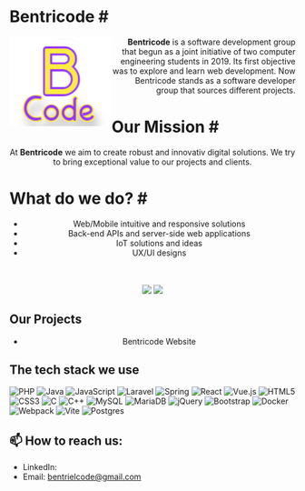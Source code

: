 <h1>Bentricode #</h1> 
<!--<img align='left' width='440'  src='https://media.tenor.com/9kk18feeYQwAAAAd/persona5-lain.gif' alt='Bentricode Thingy' /> -->
<!-- <img align='left' width='480' height='320' src="https://media.tenor.com/BKUNP1p1D_wAAAAd/mr-robot-hello.gif" alt='Something' /> -->
<img align='left' width='180' src='./logo.png' />
<div align='right'>
        <strong>Bentricode</strong> is a software development group that begun as a joint initiative of two computer engineering students in 2019.
        Its first objective was to explore and learn web development. Now Bentricode stands as a software developer group that sources different projects.
</div>
<h1> Our Mission #</h1>
<div align='center'>
        At <strong>Bentricode</strong> we aim to create robust and innovativ digital solutions. We try to bring exceptional value to our
        projects and clients.
</div>
<h1>What do we do? #</h1>
<div align='center'>
        <ul>
                <li>Web/Mobile intuitive and responsive solutions</li>
                <li>Back-end APIs and server-side web applications</li>
                <li>IoT solutions and ideas</li>
                <li>UX/UI designs</li>
        </ul>
</div>
<br> <br>
<!-- <a href='https://br.linkedin.com/in/gabriel-braz-4a6b06224?trk=people-guest_people_search-card' >Linkedin</a> -->
<div align='center'>
<picture>
  <source
    srcset="https://github-readme-stats.vercel.app/api/top-langs/?username=GabrielHenB&layout=donut&theme=midnight-purple&langs_count=6"
    media="(prefers-color-scheme: dark)"
  />
  <source
    srcset="https://github-readme-stats.vercel.app/api/top-langs/?username=GabrielHenB&layout=donut&theme=gruvbox_light&langs_count=6"
    media="(prefers-color-scheme: light), (prefers-color-scheme: no-preference)"
  />
  <img src="https://github-readme-stats.vercel.app/api/top-langs/?username=GabrielHenB&layout=donut&theme=gruvbox_light&langs_count=6" />
</picture>
<picture>
  <source
    srcset="https://github-readme-stats.vercel.app/api/top-langs/?username=marlon-bento&layout=donut&theme=midnight-purple&langs_count=6
    media="(prefers-color-scheme: dark)"
  />
  <source
    srcset="https://github-readme-stats.vercel.app/api/top-langs/?username=marlon-bento&layout=donut&theme=gruvbox_light&langs_count=6"
    media="(prefers-color-scheme: light), (prefers-color-scheme: no-preference)"
  />
  <img src="https://github-readme-stats.vercel.app/api/top-langs/?username=marlon-bento&layout=donut&theme=gruvbox_light&langs_count=6" />
</picture>
</div>

## Our Projects
<div align='center'>
    <ul>
        <li> Bentricode Website </li>
    </ul>
</div>
<!-- <img align='right'  src='https://media.tenor.com/p0kz7NOqxTkAAAAC/kaito-typing.gif' alt='Something' /> -->
<!--<img align="right" height='300' src="https://media.tenor.com/BKUNP1p1D_wAAAAd/mr-robot-hello.gif" alt="Other" />-->

## The tech stack we use  
![PHP](https://img.shields.io/badge/php-%23777BB4.svg?style=for-the-badge&logo=php&logoColor=white)
![Java](https://img.shields.io/badge/java-%23ED8B00.svg?style=for-the-badge&logo=openjdk&logoColor=white)
![JavaScript](https://img.shields.io/badge/javascript-%23323330.svg?style=for-the-badge&logo=javascript&logoColor=%23F7DF1E)
![Laravel](https://img.shields.io/badge/laravel-%23FF2D20.svg?style=for-the-badge&logo=laravel&logoColor=white)
![Spring](https://img.shields.io/badge/spring-%236DB33F.svg?style=for-the-badge&logo=spring&logoColor=white)
![React](https://img.shields.io/badge/react-%2320232a.svg?style=for-the-badge&logo=react&logoColor=%2361DAFB)
![Vue.js](https://img.shields.io/badge/vuejs-%2335495e.svg?style=for-the-badge&logo=vuedotjs&logoColor=%234FC08D)
![HTML5](https://img.shields.io/badge/html5-%23E34F26.svg?style=for-the-badge&logo=html5&logoColor=white)
![CSS3](https://img.shields.io/badge/css3-%231572B6.svg?style=for-the-badge&logo=css3&logoColor=white)
![C](https://img.shields.io/badge/c-%2300599C.svg?style=for-the-badge&logo=c&logoColor=white)
![C++](https://img.shields.io/badge/c++-%2300599C.svg?style=for-the-badge&logo=c%2B%2B&logoColor=white)
![MySQL](https://img.shields.io/badge/mysql-%2300f.svg?style=for-the-badge&logo=mysql&logoColor=white)
![MariaDB](https://img.shields.io/badge/MariaDB-003545?style=for-the-badge&logo=mariadb&logoColor=white)
![jQuery](https://img.shields.io/badge/jquery-%230769AD.svg?style=for-the-badge&logo=jquery&logoColor=white)
![Bootstrap](https://img.shields.io/badge/bootstrap-%238511FA.svg?style=for-the-badge&logo=bootstrap&logoColor=white)
![Docker](https://img.shields.io/badge/docker-%230db7ed.svg?style=for-the-badge&logo=docker&logoColor=white)
![Webpack](https://img.shields.io/badge/webpack-%238DD6F9.svg?style=for-the-badge&logo=webpack&logoColor=black)
![Vite](https://img.shields.io/badge/vite-%23646CFF.svg?style=for-the-badge&logo=vite&logoColor=white)
![Postgres](https://img.shields.io/badge/postgres-%23316192.svg?style=for-the-badge&logo=postgresql&logoColor=white)

## 📫 How to reach us:
- LinkedIn: 
- Email: bentrielcode@gmail.com

